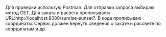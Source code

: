 Для проверки использую Postman. Для отправки запроса выбираю метод GET. Для заката и расвета прописываем URL:http://localhost:8080/sunrise-sunset?. В коде прописываю координаты.
Сервис должен вернуть сведения о закате и рассвете по координатам и др.
